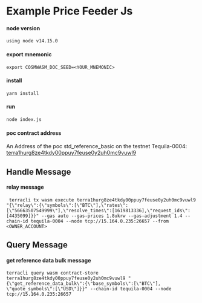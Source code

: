 # Example Price Feeder Js

#### node version

`using node v14.15.0`

#### export mnemonic

```shell=
export COSMWASM_DOC_SEED=<YOUR_MNEMONIC>
```

#### install

```shell=
yarn install
```

#### run

```shell=
node index.js
```

#### poc contract address

An Address of the poc std_reference_basic on the testnet Tequila-0004: [terra1hurg8ze4tkdy00ppuy7feuse0y2uh0mc9vuwl9](https://finder.terra.money/tequila-0004/address/terra1hurg8ze4tkdy00ppuy7feuse0y2uh0mc9vuwl9)

## Handle Message

#### relay message

```shell=
 terracli tx wasm execute terra1hurg8ze4tkdy00ppuy7feuse0y2uh0mc9vuwl9 "{\"relay\":{\"symbols\":[\"BTC\"],\"rates\":[\"56663507549999\"],\"resolve_times\":[1619813336],\"request_ids\":[4435099]}}" --gas auto --gas-prices 1.8ukrw --gas-adjustment 1.4 --chain-id tequila-0004 --node tcp://15.164.0.235:26657 --from <OWNER_ACCOUNT>
```

## Query Message

#### get reference data bulk message

```shell=
terracli query wasm contract-store terra1hurg8ze4tkdy00ppuy7feuse0y2uh0mc9vuwl9 "{\"get_reference_data_bulk\":{\"base_symbols\":[\"BTC\"], \"quote_symbols\":[\"USD\"]}}" --chain-id tequila-0004 --node tcp://15.164.0.235:26657
```
